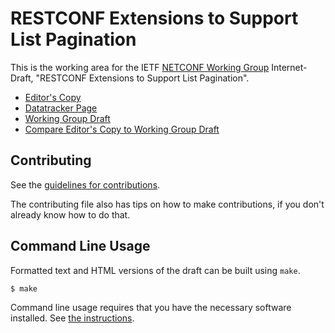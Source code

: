 <!-- regenerate: on (set to off if you edit this file) -->

# RESTCONF Extensions to Support List Pagination

This is the working area for the IETF [NETCONF Working Group](https://datatracker.ietf.org/group/netconf/documents/) Internet-Draft, "RESTCONF Extensions to Support List Pagination".

* [Editor's Copy](https://billwuqin.github.io/list-pagination-rc-markdown/#go.draft-ietf-netconf-list-pagination-rc.html)
* [Datatracker Page](https://datatracker.ietf.org/doc/draft-ietf-netconf-list-pagination-rc)
* [Working Group Draft](https://datatracker.ietf.org/doc/html/draft-ietf-netconf-list-pagination-rc)
* [Compare Editor's Copy to Working Group Draft](https://billwuqin.github.io/list-pagination-rc-markdown/#go.draft-ietf-netconf-list-pagination-rc.diff)


## Contributing

See the
[guidelines for contributions](https://github.com/billwuqin/list-pagination-rc-markdown/blob//CONTRIBUTING.md).

The contributing file also has tips on how to make contributions, if you
don't already know how to do that.

## Command Line Usage

Formatted text and HTML versions of the draft can be built using `make`.

```sh
$ make
```

Command line usage requires that you have the necessary software installed.  See
[the instructions](https://github.com/martinthomson/i-d-template/blob/main/doc/SETUP.md).

